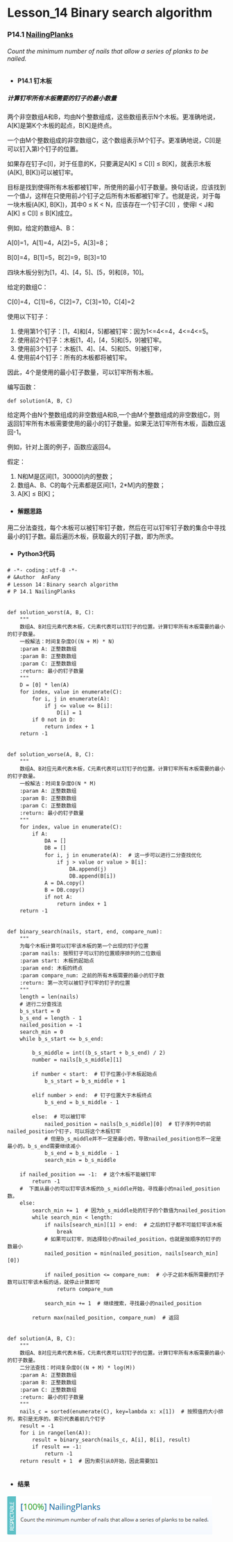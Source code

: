 # Lesson_14 Binary search algorithm  

### P14.1 [NailingPlanks](https://app.codility.com/programmers/lessons/14-binary_search_algorithm/nailing_planks/) 



###### Count the minimum number of nails that allow a series of planks to be nailed.


* #### P14.1  钉木板

##### 计算钉牢所有木板需要的钉子的最小数量

两个非空数组A和B，均由N个整数组成，这些数组表示N个木板。更准确地说，A[K]是第K个木板的起点，B[K]是终点。

一个由M个整数组成的非空数组C，这个数组表示M个钉子。更准确地说，C[I]是可以钉入第I个钉子的位置。

如果存在钉子c[I]，对于任意的K，只要满足A[K] ≤ C[I] ≤ B[K]，就表示木板(A[K], B[K])可以被钉牢。

目标是找到使得所有木板都被钉牢，所使用的最小钉子数量。换句话说，应该找到一个值J，这样在只使用前J个钉子之后所有木板都被钉牢了。也就是说，对于每一块木板(A[K], B[K])，其中0 ≤ K < N，应该存在一个钉子C[I] ，使得I < J和A[K] ≤ C[I] ≤ B[K]成立。

例如，给定的数组A、B：

A[0]=1，A[1]=4，A[2]=5，A[3]=8；

B[0]=4，B[1]=5，B[2]=9，B[3]=10

四块木板分别为[1，4]、[4，5]、[5，9]和[8，10]。

给定的数组C：

C[0]=4，C[1]=6，C[2]=7，C[3]=10，C[4]=2

使用以下钉子：

  1. 使用第1个钉子：[1，4]和[4，5]都被钉牢：因为1<=4<=4，4<=4<=5。
  2. 使用前2个钉子：木板[1，4]，[4，5]和[5，9]被钉牢。
  3. 使用前3个钉子：木板[1、4]、[4、5]和[5、9]被钉牢， 
  4. 使用前4个钉子：所有的木板都将被钉牢。

因此，4个是使用的最小钉子数量，可以钉牢所有木板。

编写函数：
```
def solution(A, B, C)
```
给定两个由N个整数组成的非空数组A和B,一个由M个整数组成的非空数组C，则返回钉牢所有木板需要使用的最小的钉子数量。如果无法钉牢所有木板，函数应返回-1。

例如，针对上面的例子，函数应返回4。

假定：
1. N和M是区间[1，30000]内的整数；
2. 数组A、B、C的每个元素都是区间[1，2\*M]内的整数；
3. A[K] ≤ B[K]； 

* #### 解题思路

用二分法查找，每个木板可以被钉牢钉子数，然后在可以钉牢钉子数的集合中寻找最小的钉子数。最后遍历木板，获取最大的钉子数，即为所求。 


* #### Python3代码

```
# -*- coding：utf-8 -*-
# &Author  AnFany
# Lesson 14：Binary search algorithm
# P 14.1 NailingPlanks


def solution_worst(A, B, C):
    """
    数组A、B对应元素代表木板，C元素代表可以钉钉子的位置。计算钉牢所有木板需要的最小的钉子数量。
    一般解法：时间复杂度O((N + M) * N)
    :param A: 正整数数组
    :param B: 正整数数组
    :param C: 正整数数组
    :return: 最小的钉子数量
    """
    D = [0] * len(A)
    for index, value in enumerate(C):
        for i, j in enumerate(A):
            if j <= value <= B[i]:
                D[i] = 1
        if 0 not in D:
            return index + 1
    return -1


def solution_worse(A, B, C):
    """
    数组A、B对应元素代表木板，C元素代表可以钉钉子的位置。计算钉牢所有木板需要的最小的钉子数量。
    一般解法：时间复杂度O(N * M)
    :param A: 正整数数组
    :param B: 正整数数组
    :param C: 正整数数组
    :return: 最小的钉子数量
    """
    for index, value in enumerate(C):
        if A:
            DA = []
            DB = []
            for i, j in enumerate(A):  # 这一步可以进行二分查找优化
                if j > value or value > B[i]:
                    DA.append(j)
                    DB.append(B[i])
            A = DA.copy()
            B = DB.copy()
            if not A:
                return index + 1
    return -1


def binary_search(nails, start, end, compare_num):
    """
    为每个木板计算可以钉牢该木板的第一个出现的钉子位置
    :param nails: 按照钉子可以钉的位置顺序排列的二位数组
    :param start: 木板的起始点
    :param end: 木板的终点
    :param compare_num: 之前的所有木板需要的最小的钉子数
    :return: 第一次可以被钉子钉牢的钉子的位置
    """
    length = len(nails)
    # 进行二分查找法
    b_s_start = 0
    b_s_end = length - 1
    nailed_position = -1
    search_min = 0
    while b_s_start <= b_s_end:

        b_s_middle = int((b_s_start + b_s_end) / 2)
        number = nails[b_s_middle][1]

        if number < start:  # 钉子位置小于木板起始点
            b_s_start = b_s_middle + 1

        elif number > end:  # 钉子位置大于木板终点
            b_s_end = b_s_middle - 1

        else:  # 可以被钉牢
            nailed_position = nails[b_s_middle][0]  # 钉子序列中的前nailed_position个钉子，可以将这个木板钉牢
            # 但是b_s_middle并不一定是最小的，导致nailed_position也不一定是最小的。b_s_end需要继续减小
            b_s_end = b_s_middle - 1
            search_min = b_s_middle

    if nailed_position == -1:  # 这个木板不能被钉牢
        return -1
    #  下面从最小的可以钉牢该木板的b_s_middle开始，寻找最小的nailed_position数。
    else:
        search_min += 1  # 因为b_s_middle处的钉子的个数值为nailed_position
        while search_min < length:
            if nails[search_min][1] > end:  # 之后的钉子都不可能钉牢该木板
                break
            # 如果可以钉牢，则选择较小的nailed_position，也就是按顺序的钉子的数最小
            nailed_position = min(nailed_position, nails[search_min][0])
            
            if nailed_position <= compare_num:  # 小于之前木板所需要的钉子数可以钉牢该木板的话，就停止计算即可
                return compare_num
            
            search_min += 1  # 继续搜索，寻找最小的nailed_position
            
        return max(nailed_position, compare_num)  # 返回


def solution(A, B, C):
    """
    数组A、B对应元素代表木板，C元素代表可以钉钉子的位置。计算钉牢所有木板需要的最小的钉子数量。
    二分法查找：时间复杂度O((N + M) * log(M))
    :param A: 正整数数组
    :param B: 正整数数组
    :param C: 正整数数组
    :return: 最小的钉子数量
    """
    nails_c = sorted(enumerate(C), key=lambda x: x[1])  # 按照值的大小排列，索引是无序的。索引代表着前几个钉子
    result = -1
    for i in range(len(A)):
        result = binary_search(nails_c, A[i], B[i], result)
        if result == -1:
            return -1
    return result + 1  # 因为索引从0开始，因此需要加1


```


* #### 结果

![image](https://github.com/Anfany/Codility-Lessons-By-Python3/blob/master/L14_Binary%20search%20algorithm/14.1.png)
